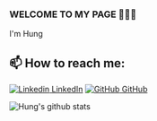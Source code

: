 ### WELCOME TO MY PAGE 👋👋👋
I'm Hung
## 📫 How to reach me: 

[![Linkedin](https://i.stack.imgur.com/gVE0j.png) LinkedIn](https://www.linkedin.com/in/h%C6%B0ng-ph%E1%BA%A1m-%C4%91%E1%BB%A9c-96193426b/) [![GitHub](https://i.stack.imgur.com/tskMh.png) GitHub](https://github.com/hungnts1008) 


![Hung's github stats](https://github-readme-stats-git-masterrstaa-rickstaa.vercel.app/api?username=hungnts1008&show_icons=true&theme=tokyonight&hide=contribs,prs,issues)

